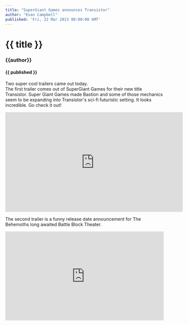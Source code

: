 ```yaml
---
title: "SuperGiant Games announces Transistor"
author: "Evan Campbell" 
published: 'Fri, 22 Mar 2013 00:00:00 GMT'
---
```


# {{ title }}

### {{author}}

#### {{ published }}

Two super cool trailers came out today.  
The first trailer comes out of SuperGiant Games for their new title Transistor. Super Giant Games made Bastion and some of those mechanics seem to be expanding into Transistor's sci-fi futuristic setting. It looks incredible. Go check it out!  
<div class="vid_container">
  <iframe frameborder="0" height="315" src="http://www.youtube.com/embed/GTik6sYT_BE" width="560"></iframe>
</div>
  
The second trailer is a funny release date announcement for The Behemoths long awaited Battle Block Theater.  
<div class="vid_container">
  <iframe src=http://www.youtube.com/embed/mggAckod0k0 width="500" height="281" frameborder="0" webkitAllowFullScreen mozallowfullscreen allowFullScreen></iframe>
</div>

